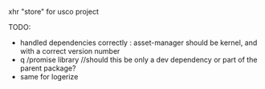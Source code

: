 xhr "store" for usco project

TODO: 
 - handled dependencies correctly : asset-manager should be kernel, and with a correct version number
 - q /promise library //should this be only a dev dependency or part of the parent package?
 - same for logerize
